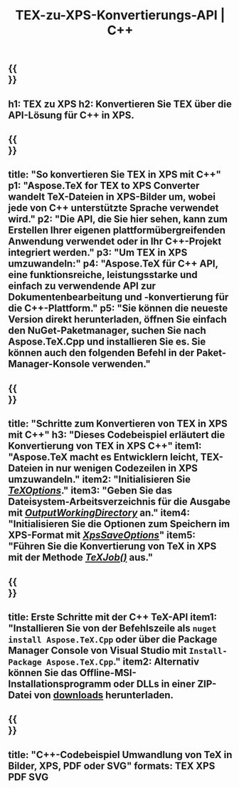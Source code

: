 ﻿---
translation: true
template: /_templates/_conversion-child-cpp.md
title: TEX-zu-XPS-Konvertierungs-API | C++
description: Konvertierungsfunktion von TeX zu XPS. Integrieren Sie diese lokale C++-Bibliothek in Ihr Projekt oder verwenden Sie plattformübergreifende Anwendungen, um TeX in XPS zu konvertieren.
keywords: tex zu xps api cpp, tex2xps integrieren c++
url: /cpp/conversion/tex-to-xps/
family: tex
platformtag: cpp
feature: conversion
informat: TEX
outformat: XPS
otherformats: BMP PNG JPEG TIFF SVG PDF
---

{{<section banner>}}
---
h1: TEX zu XPS
h2: Konvertieren Sie TEX über die API-Lösung für C++ in XPS.
---

{{<section overview>}}
---
title: "So konvertieren Sie TEX in XPS mit C++"
p1: "Aspose.TeX for TEX to XPS Converter wandelt TeX-Dateien in XPS-Bilder um, wobei jede von C++ unterstützte Sprache verwendet wird."
p2: "Die API, die Sie hier sehen, kann zum Erstellen Ihrer eigenen plattformübergreifenden Anwendung verwendet oder in Ihr C++-Projekt integriert werden."
p3: "Um TEX in XPS umzuwandeln:"
p4: "Aspose.TeX für C++ API, eine funktionsreiche, leistungsstarke und einfach zu verwendende API zur Dokumentenbearbeitung und -konvertierung für die C++-Plattform."
p5: "Sie können die neueste Version direkt herunterladen, öffnen Sie einfach den NuGet-Paketmanager, suchen Sie nach Aspose.TeX.Cpp und installieren Sie es. Sie können auch den folgenden Befehl in der Paket-Manager-Konsole verwenden."
---

{{<section feature1>}}
---
title: "Schritte zum Konvertieren von TEX in XPS mit C++"
h3: "Dieses Codebeispiel erläutert die Konvertierung von TEX in XPS C++"
item1: "Aspose.TeX macht es Entwicklern leicht, TEX-Dateien in nur wenigen Codezeilen in XPS umzuwandeln."
item2: "Initialisieren Sie [*TeXOptions*](https://reference.aspose.com/tex/cpp/class/aspose.te_x.te_x_options)."
item3: "Geben Sie das Dateisystem-Arbeitsverzeichnis für die Ausgabe mit [*OutputWorkingDirectory*](https://reference.aspose.com/tex/cpp/class/aspose.te_x.te_x_options#aa4f4ea6dab7db5ba1b40800495f16f63) an."
item4: "Initialisieren Sie die Optionen zum Speichern im XPS-Format mit [*XpsSaveOptions*](https://reference.aspose.com/tex/cpp/class/aspose.te_x.presentation.image.xps_save_options)"
item5: "Führen Sie die Konvertierung von TeX in XPS mit der Methode [*TeXJob()*](https://reference.aspose.com/tex/cpp/class/aspose.te_x.te_x_job) aus."
---

{{<section feature2>}}
---
title: Erste Schritte mit der C++ TeX-API
item1: "Installieren Sie von der Befehlszeile als ```nuget install Aspose.TeX.Cpp``` oder über die Package Manager Console von Visual Studio mit ```Install-Package Aspose.TeX.Cpp```."
item2: Alternativ können Sie das Offline-MSI-Installationsprogramm oder DLLs in einer ZIP-Datei von [downloads](https://downloads.aspose.com/tex/cpp) herunterladen.
---

{{<section widget>}}
---
title: "C++-Codebeispiel Umwandlung von TeX in Bilder, XPS, PDF oder SVG"
formats: TEX XPS PDF SVG
---